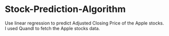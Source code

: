 # Stock-Prediction-Algorithm

Use linear regression to predict Adjusted Closing Price of the Apple stocks. I used Quandl to fetch the Apple stocks data.
